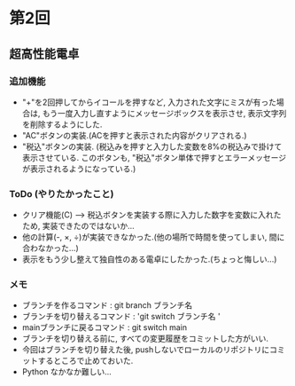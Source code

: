 # 第2回
## 超高性能電卓
### 追加機能
- "+"を2回押してからイコールを押すなど, 入力された文字にミスが有った場合は, もう一度入力し直すようにメッセージボックスを表示させ, 表示文字列を削除するようにした.
- "AC"ボタンの実装.(ACを押すと表示された内容がクリアされる.)
- "税込"ボタンの実装. (税込みを押すと入力した変数を8%の税込みで掛けて表示させている.
このボタンも, "税込"ボタン単体で押すとエラーメッセージが表示されるようになっている.)

### ToDo (やりたかったこと)
-  クリア機能(C) --> 税込ボタンを実装する際に入力した数字を変数に入れたため, 実装できたのではないか...
-  他の計算(-, ×, ÷)が実装できなかった.(他の場所で時間を使ってしまい, 間に合わなかった...)
- 表示をもう少し整えて独自性のある電卓にしたかった.(ちょっと悔しい...)

### メモ
- ブランチを作るコマンド : git branch ブランチ名
- ブランチを切り替えるコマンド : 'git switch ブランチ名 '
- mainブランチに戻るコマンド : git switch main
- ブランチを切り替える前に, すべての変更履歴をコミットした方がいい.
- 今回はブランチを切り替えた後, pushしないでローカルのリポジトリにコミットするところで止めておいた.
- Python なかなか難しい...